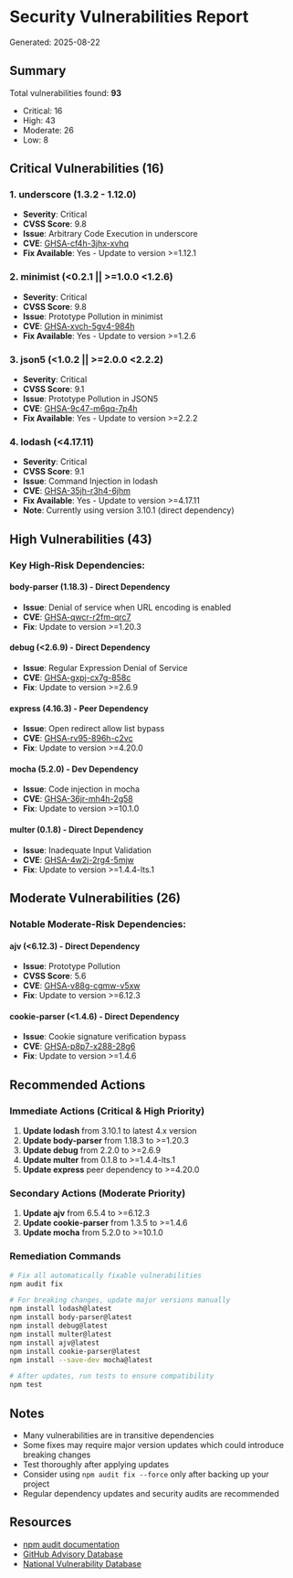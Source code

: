# Security Vulnerabilities Report

Generated: 2025-08-22

## Summary

Total vulnerabilities found: **93**
- Critical: 16
- High: 43
- Moderate: 26
- Low: 8

## Critical Vulnerabilities (16)

### 1. underscore (1.3.2 - 1.12.0)
- **Severity**: Critical
- **CVSS Score**: 9.8
- **Issue**: Arbitrary Code Execution in underscore
- **CVE**: [GHSA-cf4h-3jhx-xvhq](https://github.com/advisories/GHSA-cf4h-3jhx-xvhq)
- **Fix Available**: Yes - Update to version >=1.12.1

### 2. minimist (<0.2.1 || >=1.0.0 <1.2.6)
- **Severity**: Critical  
- **CVSS Score**: 9.8
- **Issue**: Prototype Pollution in minimist
- **CVE**: [GHSA-xvch-5gv4-984h](https://github.com/advisories/GHSA-xvch-5gv4-984h)
- **Fix Available**: Yes - Update to version >=1.2.6

### 3. json5 (<1.0.2 || >=2.0.0 <2.2.2)
- **Severity**: Critical
- **CVSS Score**: 9.1
- **Issue**: Prototype Pollution in JSON5
- **CVE**: [GHSA-9c47-m6qq-7p4h](https://github.com/advisories/GHSA-9c47-m6qq-7p4h)
- **Fix Available**: Yes - Update to version >=2.2.2

### 4. lodash (<4.17.11)
- **Severity**: Critical
- **CVSS Score**: 9.1
- **Issue**: Command Injection in lodash
- **CVE**: [GHSA-35jh-r3h4-6jhm](https://github.com/advisories/GHSA-35jh-r3h4-6jhm)
- **Fix Available**: Yes - Update to version >=4.17.11
- **Note**: Currently using version 3.10.1 (direct dependency)

## High Vulnerabilities (43)

### Key High-Risk Dependencies:

#### body-parser (1.18.3) - Direct Dependency
- **Issue**: Denial of service when URL encoding is enabled
- **CVE**: [GHSA-qwcr-r2fm-qrc7](https://github.com/advisories/GHSA-qwcr-r2fm-qrc7)
- **Fix**: Update to version >=1.20.3

#### debug (<2.6.9) - Direct Dependency
- **Issue**: Regular Expression Denial of Service
- **CVE**: [GHSA-gxpj-cx7g-858c](https://github.com/advisories/GHSA-gxpj-cx7g-858c)
- **Fix**: Update to version >=2.6.9

#### express (4.16.3) - Peer Dependency
- **Issue**: Open redirect allow list bypass
- **CVE**: [GHSA-rv95-896h-c2vc](https://github.com/advisories/GHSA-rv95-896h-c2vc)
- **Fix**: Update to version >=4.20.0

#### mocha (5.2.0) - Dev Dependency
- **Issue**: Code injection in mocha
- **CVE**: [GHSA-36jr-mh4h-2g58](https://github.com/advisories/GHSA-36jr-mh4h-2g58)
- **Fix**: Update to version >=10.1.0

#### multer (0.1.8) - Direct Dependency
- **Issue**: Inadequate Input Validation
- **CVE**: [GHSA-4w2j-2rg4-5mjw](https://github.com/advisories/GHSA-4w2j-2rg4-5mjw)
- **Fix**: Update to version >=1.4.4-lts.1

## Moderate Vulnerabilities (26)

### Notable Moderate-Risk Dependencies:

#### ajv (<6.12.3) - Direct Dependency
- **Issue**: Prototype Pollution
- **CVSS Score**: 5.6
- **CVE**: [GHSA-v88g-cgmw-v5xw](https://github.com/advisories/GHSA-v88g-cgmw-v5xw)
- **Fix**: Update to version >=6.12.3

#### cookie-parser (<1.4.6) - Direct Dependency
- **Issue**: Cookie signature verification bypass
- **CVE**: [GHSA-p8p7-x288-28g6](https://github.com/advisories/GHSA-p8p7-x288-28g6)
- **Fix**: Update to version >=1.4.6

## Recommended Actions

### Immediate Actions (Critical & High Priority)
1. **Update lodash** from 3.10.1 to latest 4.x version
2. **Update body-parser** from 1.18.3 to >=1.20.3
3. **Update debug** from 2.2.0 to >=2.6.9
4. **Update multer** from 0.1.8 to >=1.4.4-lts.1
5. **Update express** peer dependency to >=4.20.0

### Secondary Actions (Moderate Priority)
1. **Update ajv** from 6.5.4 to >=6.12.3
2. **Update cookie-parser** from 1.3.5 to >=1.4.6
3. **Update mocha** from 5.2.0 to >=10.1.0

### Remediation Commands

```bash
# Fix all automatically fixable vulnerabilities
npm audit fix

# For breaking changes, update major versions manually
npm install lodash@latest
npm install body-parser@latest
npm install debug@latest
npm install multer@latest
npm install ajv@latest
npm install cookie-parser@latest
npm install --save-dev mocha@latest

# After updates, run tests to ensure compatibility
npm test
```

## Notes
- Many vulnerabilities are in transitive dependencies
- Some fixes may require major version updates which could introduce breaking changes
- Test thoroughly after applying updates
- Consider using `npm audit fix --force` only after backing up your project
- Regular dependency updates and security audits are recommended

## Resources
- [npm audit documentation](https://docs.npmjs.com/cli/v8/commands/npm-audit)
- [GitHub Advisory Database](https://github.com/advisories)
- [National Vulnerability Database](https://nvd.nist.gov/)